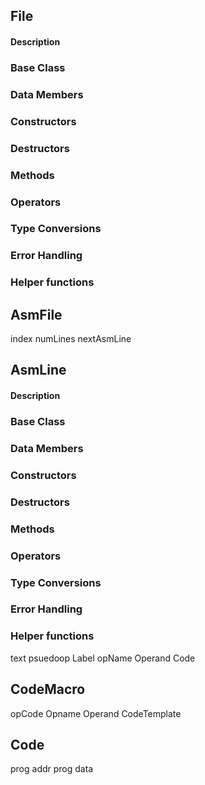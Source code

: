 
## File

#### Description
### Base Class
### Data Members

### Constructors
### Destructors
### Methods

### Operators

### Type Conversions

### Error Handling

### Helper functions



## AsmFile

index
numLines
nextAsmLine

## AsmLine

#### Description
### Base Class
### Data Members

### Constructors
### Destructors
### Methods

### Operators

### Type Conversions

### Error Handling
### Helper functions

text
psuedoop
Label
opName
Operand
Code

## CodeMacro
opCode
Opname
Operand
CodeTemplate

## Code
prog addr
prog data


